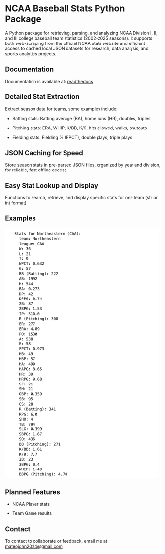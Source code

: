 # NCAA Baseball Stats Python Package
A Python package for retrieving, parsing, and analyzing NCAA Division I, II, and III college baseball team statistics (2002-2025 seasons). It supports both web-scraping from the official NCAA stats website and efficient access to cached local JSON datasets for research, data analysis, and sports analytics projects.

## Documentation
Documentation is available at: [<a href='https://collegebaseballstatspackage.readthedocs.io/en/latest/index.html'>readthedocs</a>](https://collegebaseballstatspackage.readthedocs.io/en/latest/index.html)

## Detailed Stat Extraction
Extract season data for teams, some examples include:

- Batting stats: Batting average (BA), home runs (HR), doubles, triples

- Pitching stats: ERA, WHIP, K/BB, K/9, hits allowed, walks, shutouts

- Fielding stats: Fielding % (FPCT), double plays, triple plays

## JSON Caching for Speed
Store season stats in pre-parsed JSON files, organized by year and division, for reliable, fast offline access.

## Easy Stat Lookup and Display
Functions to search, retrieve, and display specific stats for one team (str or int format)

## Examples

<img src="pics/team_stats_pic.png" width="500">

## Planned Features

- NCAA Player stats
  
- Team Game results

## Contact
To contact to collaborate or feedback, email me at mateojohn2024@gmail.com
